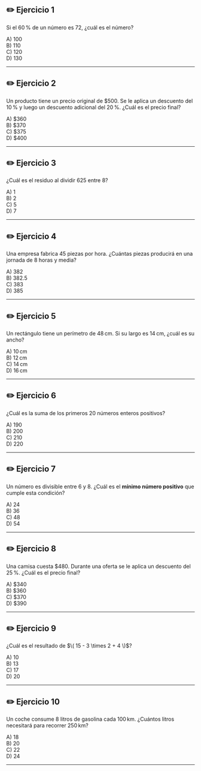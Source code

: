 ## ✏️ Ejercicio 1
Si el 60 % de un número es 72, ¿cuál es el número?

A) 100  
B) 110  
C) 120  
D) 130  


---

## ✏️ Ejercicio 2
Un producto tiene un precio original de \$500. Se le aplica un descuento del 10 % y luego un descuento adicional del 20 %. ¿Cuál es el precio final?

A) \$360  
B) \$370  
C) \$375  
D) \$400  


---

## ✏️ Ejercicio 3
¿Cuál es el residuo al dividir 625 entre 8?

A) 1  
B) 2  
C) 5  
D) 7  


---

## ✏️ Ejercicio 4
Una empresa fabrica 45 piezas por hora. ¿Cuántas piezas producirá en una jornada de 8 horas y media?

A) 382  
B) 382.5  
C) 383  
D) 385  


---

## ✏️ Ejercicio 5
Un rectángulo tiene un perímetro de 48 cm. Si su largo es 14 cm, ¿cuál es su ancho?

A) 10 cm  
B) 12 cm  
C) 14 cm  
D) 16 cm  


---

## ✏️ Ejercicio 6
¿Cuál es la suma de los primeros 20 números enteros positivos?

A) 190  
B) 200  
C) 210  
D) 220  


---

## ✏️ Ejercicio 7
Un número es divisible entre 6 y 8. ¿Cuál es el **mínimo número positivo** que cumple esta condición?

A) 24  
B) 36  
C) 48  
D) 54  


---

## ✏️ Ejercicio 8
Una camisa cuesta \$480. Durante una oferta se le aplica un descuento del 25 %. ¿Cuál es el precio final?

A) \$340  
B) \$360  
C) \$370  
D) \$390  


---

## ✏️ Ejercicio 9
¿Cuál es el resultado de $\( 15 - 3 \times 2 + 4 \)$?

A) 10  
B) 13  
C) 17  
D) 20  


---

## ✏️ Ejercicio 10
Un coche consume 8 litros de gasolina cada 100 km. ¿Cuántos litros necesitará para recorrer 250 km?

A) 18  
B) 20  
C) 22  
D) 24  


---
